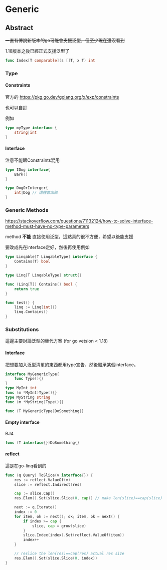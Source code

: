 # Generic

## Abstract

~~一直有傳說新版本的go可能會支援泛型，但至少現在還沒看到~~

1.18版本之後已經正式支援泛型了

```go
func Index[T comparable](s []T, x T) int
```

### Type

#### Constraints

官方的 <https://pkg.go.dev/golang.org/x/exp/constraints>

也可以自訂

例如

```go
type myType interface {
	string|int
}
```

#### Interface

注意不能跟Constraints混用

```go
type IDog interface{
    Bark()
}

type DogOrInterger{
    int|Dog // 這裡會出錯
}
```

### Generic Methods

<https://stackoverflow.com/questions/71132124/how-to-solve-interface-method-must-have-no-type-parameters>

method **不能** 直接使用泛型，這點真的很不方便，希望以後能支援

要改成先在interface定好，然後再使用例如

```go
type Linqable[T LinqableType] interface {
	Contains(T) bool
}

type Linq[T LinqableType] struct{}

func (Linq[T]) Contains() bool {
	return true
}

func test() {
	linq := Linq[int]{}
	linq.Contains()
}
```

### Substitutions

這邊主要討論泛型的替代方案 (for go vetsion < 1.18)

#### Interface

把想要加入泛型清單的東西都用type宣告，然後繼承某個interface。

```go
interface MyGenericType{
    func Type(){}
}
type MyInt int
func (m *MyInt)Type(){}
type MyString string
func (m *MyString)Type(){}

func (T MyGenericType)DoSomething{}
```

#### Empty interface

BJ4

```go
func (T interface{})DoSomething{}
```

#### reflect

這是在go-linq看到的

```go
func (q Query) ToSlice(v interface{}) {
	res := reflect.ValueOf(v)
	slice := reflect.Indirect(res)

	cap := slice.Cap()
	res.Elem().Set(slice.Slice(0, cap)) // make len(slice)==cap(slice) from now on

	next := q.Iterate()
	index := 0
	for item, ok := next(); ok; item, ok = next() {
		if index >= cap {
			slice, cap = grow(slice)
		}
		slice.Index(index).Set(reflect.ValueOf(item))
		index++
	}

	// reslice the len(res)==cap(res) actual res size
	res.Elem().Set(slice.Slice(0, index))
}
```
